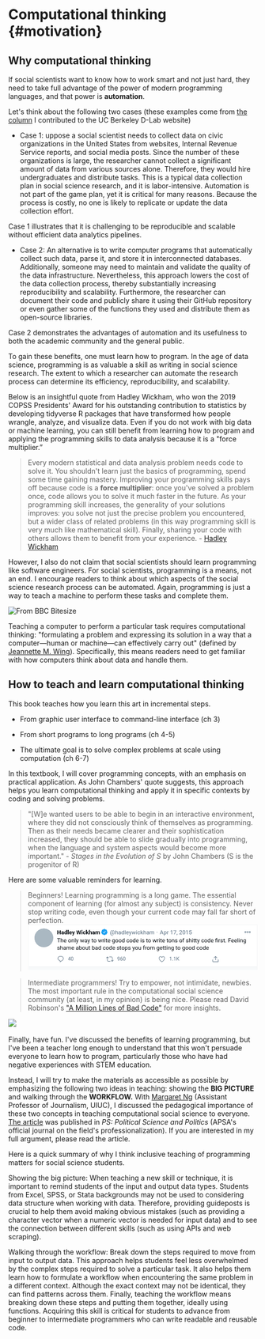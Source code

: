 # Computational thinking {#motivation}



## Why computational thinking

If social scientists want to know how to work smart and not just hard, they need to take full advantage of the power of modern programming languages, and that power is **automation**.

Let's think about the following two cases (these examples come from [the column](https://dlab.berkeley.edu/news/why-teaching-social-scientists-how-code-professional-important) I contributed to the UC Berkeley D-Lab website)

* Case 1: uppose a social scientist needs to collect data on civic organizations in the United States from websites, Internal Revenue Service reports, and social media posts. Since the number of these organizations is large, the researcher cannot collect a significant amount of data from various sources alone. Therefore, they would hire undergraduates and distribute tasks. This is a typical data collection plan in social science research, and it is labor-intensive. Automation is not part of the game plan, yet it is critical for many reasons. Because the process is costly, no one is likely to replicate or update the data collection effort.

Case 1 illustrates that it is challenging to be reproducible and scalable without efficient data analytics pipelines.

* Case 2: An alternative is to write computer programs that automatically collect such data, parse it, and store it in interconnected databases. Additionally, someone may need to maintain and validate the quality of the data infrastructure. Nevertheless, this approach lowers the cost of the data collection process, thereby substantially increasing reproducibility and scalability. Furthermore, the researcher can document their code and publicly share it using their GitHub repository or even gather some of the functions they used and distribute them as open-source libraries.

Case 2 demonstrates the advantages of automation and its usefulness to both the academic community and the general public.

To gain these benefits, one must learn how to program. In the age of data science, programming is as valuable a skill as writing in social science research. The extent to which a researcher can automate the research process can determine its efficiency, reproducibility, and scalability.

Below is an insightful quote from Hadley Wickham, who won the 2019 COPSS Presidents' Award for his outstanding contribution to statistics by developing tidyverse R packages that have transformed how people wrangle, analyze, and visualize data. Even if you do not work with big data or machine learning, you can still benefit from learning how to program and applying the programming skills to data analysis because it is a "force multiplier.”

> Every modern statistical and data analysis problem needs code to solve it. You shouldn't learn just the basics of programming, spend some time gaining mastery. Improving your programming skills pays off because code is a **force multiplier**: once you've solved a problem once, code allows you to solve it much faster in the future. As your programming skill increases, the generality of your solutions improves: you solve not just the precise problem you encountered, but a wider class of related problems (in this way programming skill is very much like mathematical skill). Finally, sharing your code with others allows them to benefit from your experience. - [Hadley Wickham](https://imstat.org/2014/12/16/hadley-wickham-impact-the-world-by-being-useful/)

However, I also do not claim that social scientists should learn programming like software engineers. For social scientists, programming is a means, not an end. I encourage readers to think about which aspects of the social science research process can be automated. Again, programming is just a way to teach a machine to perform these tasks and complete them.

![From BBC Bitesize](https://bam.files.bbci.co.uk/bam/live/content/znmb87h/large)

Teaching a computer to perform a particular task requires computational thinking: "formulating a problem and expressing its solution in a way that a computer—human or machine—can effectively carry out" (defined by [Jeannette M. Wing](http://www.cs.cmu.edu/afs/cs/usr/wing/www/publications/Wing06.pdf)). Specifically, this means readers need to get familiar with how computers think about data and handle them. 

## How to teach and learn computational thinking

This book teaches how you learn this art in incremental steps.

-   From graphic user interface to command-line interface (ch 3)

-   From short programs to long programs (ch 4-5)

-   The ultimate goal is to solve complex problems at scale using computation (ch 6-7)

In this textbook, I will cover programming concepts, with an emphasis on practical application. As John Chambers' quote suggests, this approach helps you learn computational thinking and apply it in specific contexts by coding and solving problems.

> "[W]e wanted users to be able to begin in an interactive environment, where they did not consciously think of themselves as programming. Then as their needs became clearer and their sophistication increased, they should be able to slide gradually into programming, when the language and system aspects would become more important." - *Stages in the Evolution of S* by John Chambers (S is the progenitor of R)

Here are some valuable reminders for learning. 

> Beginners! Learning programming is a long game. The essential component of learning (for almost any subject) is consistency. Never stop writing code, even though your current code may fall far short of perfection.
    ![](misc/wickham.png)

> Intermediate programmers! Try to empower, not intimidate, newbies. The most important rule in the computational social science community (at least, in my opinion) is being nice. Please read David Robinson's ["A Million Lines of Bad Code"](http://varianceexplained.org/programming/bad-code/) for more insights.

![](http://imgs.xkcd.com/comics/code_quality.png)

Finally, have fun. I've discussed the benefits of learning programming, but I've been a teacher long enough to understand that this won't persuade everyone to learn how to program, particularly those who have had negative experiences with STEM education.

Instead, I will try to make the materials as accessible as possible by emphasizing the following two ideas in teaching: showing the **BIG PICTURE** and walking through the **WORKFLOW.** With [Margaret Ng](https://media.illinois.edu/margaret-yee-man-ng) (Assistant Professor of Journalism, UIUC), I discussed the pedagogical importance of these two concepts in teaching computational social science to everyone. [The article](https://osf.io/preprints/socarxiv/pf7n6/?fbclid=IwAR2ZI0yw_pehS0mxAmeUBOGpzIhiO2LMUPGBzBLTLNo4C2HrJSoH9uZhgTY) was published in *PS: Political Science and Politics* (APSA's official journal on the field's professionalization). If you are interested in my full argument, please read the article. 

Here is a quick summary of why I think inclusive teaching of programming matters for social science students.

Showing the big picture: When teaching a new skill or technique, it is important to remind students of the input and output data types. Students from Excel, SPSS, or Stata backgrounds may not be used to considering data structure when working with data. Therefore, providing guideposts is crucial to help them avoid making obvious mistakes (such as providing a character vector when a numeric vector is needed for input data) and to see the connection between different skills (such as using APIs and web scraping).

Walking through the workflow: Break down the steps required to move from input to output data. This approach helps students feel less overwhelmed by the complex steps required to solve a particular task. It also helps them learn how to formulate a workflow when encountering the same problem in a different context. Although the exact context may not be identical, they can find patterns across them. Finally, teaching the workflow means breaking down these steps and putting them together, ideally using functions. Acquiring this skill is critical for students to advance from beginner to intermediate programmers who can write readable and reusable code.
